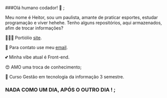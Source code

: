 ###Olá humano codador!  👋 ;

Meu nome é Heitor, sou um paulista, amante de praticar esportes, estudar programação e viver hehehe. Tenho  alguns repositórios,
aqui armazenados, afim de trocar informações?

 👨🏻‍💻  Portiólio [site](https://heitor-portifolio.netlify.app/).

💬 Para contato use meu [email](mailto:heitorsilvanascimento@hotmail.com).

💕 Minha vibe atual é Front-end.

😍 AMO uma troca de conhecimento;

📘 Curso Gestão em tecnologia da informação 3 semestre.


### NADA COMO UM DIA, APÓS O OUTRO DIA ! ;

